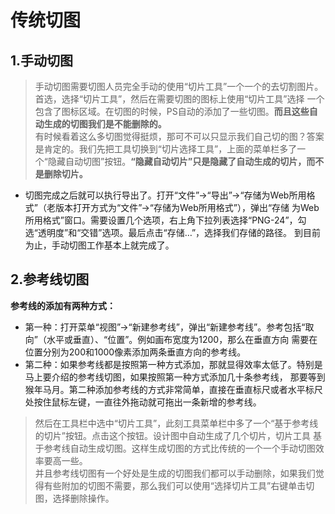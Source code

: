 # 传统切图

## 1.手动切图 

> 手动切图需要切图人员完全手动的使用“切片工具”一个一个的去切割图片。首选，选择“切片工具”，然后在需要切图的图标上使用“切片工具”选择
 一个包含了图标区域。在切图的时候，PS自动的添加了一些切图。**而且这些自动生成的切图我们是不能删除的。**   
 有时候看着这么多切图觉得挺烦，那可不可以只显示我们自己切的图？答案是肯定的。我们先把工具切换到“切片选择工具”，上面的菜单栏多了一
 个“隐藏自动切图”按钮。**“隐藏自动切片”只是隐藏了自动生成的切片，而不是删除切片。**  
 
 - 切图完成之后就可以执行导出了。打开“文件”->“导出”->“存储为Web所用格式”（老版本打开方式为“文件”->“存储为Web所用格式”），弹出“存储
 为Web所用格式”窗口。需要设置几个选项，右上角下拉列表选择“PNG-24”，勾选“透明度”和“交错”选项。最后点击“存储…”，选择我们存储的路径。
 到目前为止，手动切图工作基本上就完成了。  
 
 ## 2.参考线切图  
**参考线的添加有两种方式：**

- 第一种：打开菜单“视图”->“新建参考线”，弹出“新建参考线”。参考包括“取向”（水平或垂直）、“位置”。例如画布宽度为1200，那么在垂直方向
需要在位置分别为200和1000像素添加两条垂直方向的参考线。  
-  第二种：如果参考线都是按照第一种方式添加，那就显得效率太低了。特别是马上要介绍的参考线切图，如果按照第一种方式添加几十条参考线， 
那要等到猴年马月。第二种添加参考线的方式非常简单，直接在垂直标尺或者水平标尺处按住鼠标左键，一直往外拖动就可拖出一条新增的参考线。  
> 然后在工具栏中选中“切片工具”，此刻工具菜单栏中多了一个“基于参考线的切片”按钮。点击这个按钮。设计图中自动生成了几个切片，切片工具
基于参考线自动生成切图。这样生成切图的方式比传统的一个一个手动切图效率要高一些。  
并且参考线切图有一个好处是生成的切图我们都可以手动删除，如果我们觉得有些附加的切图不需要，那么我们可以使用“选择切片工具”右键单击切图，选择删除操作。

